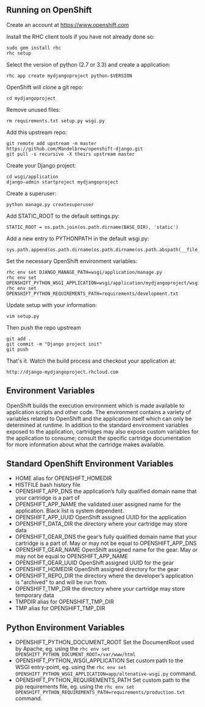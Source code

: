 Running on OpenShift
--------------------

Create an account at https://www.openshift.com

Install the RHC client tools if you have not already done so:
    
    sudo gem install rhc
    rhc setup

Select the version of python (2.7 or 3.3) and create a application:

    rhc app create mydjangoproject python-$VERSION

OpenShift will clone a git repo:

    cd mydjangoproject

Remove unused files:

    rm requirements.txt setup.py wsgi.py

Add this upstream repo:

    git remote add upstream -m master https://github.com/Mandelbrew/openshift-django.git
    git pull -s recursive -X theirs upstream master

Create your Django project:

    cd wsgi/application
    django-admin startproject mydjangoproject

Create a superuser:

    python manage.py createsuperuser

Add STATIC_ROOT to the default settings.py:

    STATIC_ROOT = os.path.join(os.path.dirname(BASE_DIR), 'static')

Add a new entry to PYTHONPATH in the default wsgi.py:

    sys.path.append(os.path.dirname(os.path.dirname(os.path.abspath(__file__))))

Set the necessary OpenShift environment variables:

    rhc env set DJANGO_MANAGE_PATH=wsgi/application/manage.py
    rhc env set OPENSHIFT_PYTHON_WSGI_APPLICATION=wsgi/application/mydjangoproject/wsgi.py
    rhc env set OPENSHIFT_PYTHON_REQUIREMENTS_PATH=requirements/development.txt

Update setup with your information:

    vim setup.py

Then push the repo upstream

    git add .
    git commit -m "Django project init"
    git push
	
That's it. Watch the build process and checkout your application at:

    http://django-mydjangoproject.rhcloud.com

Environment Variables
---------------------
OpenShift builds the execution environment which is made available
to application scripts and other code. The environment contains a
variety of variables related to OpenShift and the application itself
which can only be determined at runtime. In addition to the standard
environment variables exposed to the application, cartridges may also
expose custom variables for the application to consume; consult the
specific cartridge documentation for more information about what the
cartridge makes available.

Standard OpenShift Environment Variables
----------------------------------------

* HOME alias for OPENSHIFT_HOMEDIR
* HISTFILE bash history file
* OPENSHIFT_APP_DNS the application’s fully qualified domain name that your cartridge is a part of
* OPENSHIFT_APP_NAME the validated user assigned name for the application. Black list is system dependent.
* OPENSHIFT_APP_UUID OpenShift assigned UUID for the application
* OPENSHIFT_DATA_DIR the directory where your cartridge may store data
* OPENSHIFT_GEAR_DNS the gear’s fully qualified domain name that your cartridge is a part of. May or may not be equal to OPENSHIFT_APP_DNS
* OPENSHIFT_GEAR_NAME OpenShift assigned name for the gear. May or may not be equal to OPENSHIFT_APP_NAME
* OPENSHIFT_GEAR_UUID OpenShift assigned UUID for the gear
* OPENSHIFT_HOMEDIR OpenShift assigned directory for the gear
* OPENSHIFT_REPO_DIR the directory where the developer’s application is "archived" to and will be run from.
* OPENSHIFT_TMP_DIR the directory where your cartridge may store temporary data
* TMPDIR alias for OPENSHIFT_TMP_DIR
* TMP alias for OPENSHIFT_TMP_DIR


Python Environment Variables
----------------------------

* OPENSHIFT_PYTHON_DOCUMENT_ROOT Set the DocumentRoot used by Apache, eg. using the ``rhc env set OPENSHIFT_PYTHON_DOCUMENT_ROOT=/var/www/html``
* OPENSHIFT_PYTHON_WSGI_APPLICATION Set custom path to the WSGI entry-point, eg. using the ``rhc env set OPENSHIFT_PYTHON_WSGI_APPLICATION=app/altenative-wsgi.py`` command.
* OPENSHIFT_PYTHON_REQUIREMENTS_PATH Set custom path to the pip requirements file, eg. using the ``rhc env set OPENSHIFT_PYTHON_REQUIREMENTS_PATH=requirements/production.txt`` command.